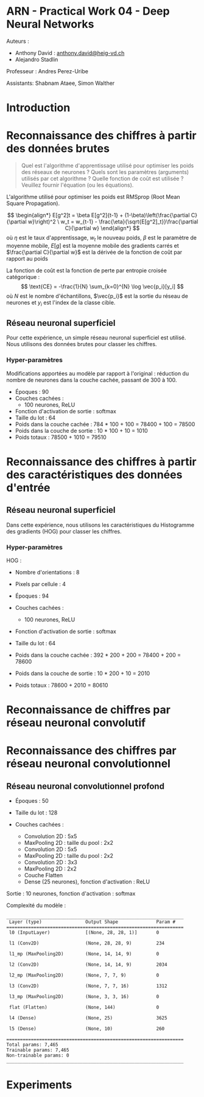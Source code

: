 # ARN - Practical Work 04 - Deep Neural Networks

Auteurs :

- Anthony David : anthony.david@heig-vd.ch
- Alejandro Stadlin

Professeur : Andres Perez-Uribe

Assistants: Shabnam Ataee, Simon Walther

# Introduction







# Reconnaissance des chiffres à partir des données brutes

> Quel est l'algorithme d'apprentissage utilisé pour optimiser les poids des réseaux de neurones ? Quels sont les paramètres (arguments) utilisés par cet algorithme ? Quelle fonction de coût est utilisée ? Veuillez fournir l'équation (ou les équations).

L'algorithme utilisé pour optimiser les poids est RMSprop (Root Mean Square Propagation).




$$
\begin{align*}
E[g^2]t = \beta E[g^2]{t-1} + (1-\beta)\left(\frac{\partial C}{\partial w}\right)^2 \
w_t = w_{t-1} - \frac{\eta}{\sqrt{E[g^2]_t}}\frac{\partial C}{\partial w}
\end{align*}
$$
où $\eta$ est le taux d'apprentissage, $w_t$ le nouveau poids, $\beta$  est le paramètre de moyenne mobile, $E[g]$ est la moyenne mobile des  gradients carrés et $\frac{\partial C}{\partial w}$ est la dérivée de la fonction de coût par rapport au poids

La fonction de coût est la fonction de perte par entropie croisée catégorique :
$$
    \text{CE} = -\frac{1}{N} \sum_{k=0}^{N} \log \vec{p_i}[y_i]
$$
où $N$ est le nombre d'échantillons, $\vec{p_i}$ est la sortie du réseau de neurones et $y_i$ est l'index de la classe cible.

## Réseau neuronal superficiel

Pour cette expérience, un simple réseau neuronal superficiel est utilisé. Nous utilisons des données brutes pour classer les chiffres.

### Hyper-paramètres

Modifications apportées au modèle par rapport à l'original : réduction du nombre de neurones dans la couche cachée, passant de 300 à 100.

- Époques : 90
- Couches cachées :
  - 100 neurones, ReLU
- Fonction d'activation de sortie : softmax
- Taille du lot : 64
- Poids dans la couche cachée : 784 * 100 + 100 = 78400 + 100 = 78500
- Poids dans la couche de sortie : 10 * 100 + 10 = 1010
- Poids totaux : 78500 + 1010 = 79510

# Reconnaissance des chiffres à partir des caractéristiques des données d'entrée

## Réseau neuronal superficiel

Dans cette expérience, nous utilisons les caractéristiques du Histogramme des gradients (HOG) pour classer les chiffres.

### Hyper-paramètres

HOG :

- Nombre d'orientations : 8
- Pixels par cellule : 4

- Époques : 94
- Couches cachées :
  - 100 neurones, ReLU
- Fonction d'activation de sortie : softmax
- Taille du lot : 64

- Poids dans la couche cachée : 392 * 200 + 200 = 78400 + 200 = 78600
- Poids dans la couche de sortie : 10 * 200 + 10 = 2010
- Poids totaux : 78600 + 2010 = 80610

# Reconnaissance de chiffres par réseau neuronal convolutif

# Reconnaissance des chiffres par réseau neuronal convolutionnel

## Réseau neuronal convolutionnel profond

- Époques : 50
- Taille du lot : 128

- Couches cachées :
  - Convolution 2D : 5x5 
  - MaxPooling 2D : taille du pool : 2x2
  - Convolution 2D : 5x5
  - MaxPooling 2D : taille du pool : 2x2
  - Convolution 2D : 3x3
  - MaxPooling 2D : 2x2
  - Couche Flatten
  - Dense (25 neurones), fonction d'activation : ReLU

Sortie : 10 neurones, fonction d'activation : softmax

Complexité du modèle :

```
_________________________________________________________________
 Layer (type)                Output Shape              Param #   
=================================================================
 l0 (InputLayer)             [(None, 28, 28, 1)]       0         
                                                                 
 l1 (Conv2D)                 (None, 28, 28, 9)         234       
                                                                 
 l1_mp (MaxPooling2D)        (None, 14, 14, 9)         0         
                                                                 
 l2 (Conv2D)                 (None, 14, 14, 9)         2034      
                                                                 
 l2_mp (MaxPooling2D)        (None, 7, 7, 9)           0         
                                                                 
 l3 (Conv2D)                 (None, 7, 7, 16)          1312      
                                                                 
 l3_mp (MaxPooling2D)        (None, 3, 3, 16)          0         
                                                                 
 flat (Flatten)              (None, 144)               0         
                                                                 
 l4 (Dense)                  (None, 25)                3625      
                                                                 
 l5 (Dense)                  (None, 10)                260       
                                                                 
=================================================================
Total params: 7,465
Trainable params: 7,465
Non-trainable params: 0
_________________________________________________________________
```

# Experiments







# 





# 

